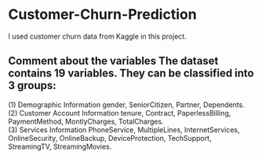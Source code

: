 # Customer-Churn-Prediction
I used customer churn data from Kaggle in this project. 

## Comment about the variables  The dataset contains 19 variables. They can be classified into 3 groups:  

  (1) Demographic Information  gender, SeniorCitizen, Partner, Dependents.  
  (2) Customer Account Information  tenure, Contract, PaperlessBilling, PaymentMethod, MontlyCharges, TotalCharges.  
  (3) Services Information  PhoneService, MultipleLines, InternetServices, OnlineSecurity, OnlineBackup, DeviceProtection, TechSupport, StreamingTV, StreamingMovies.
